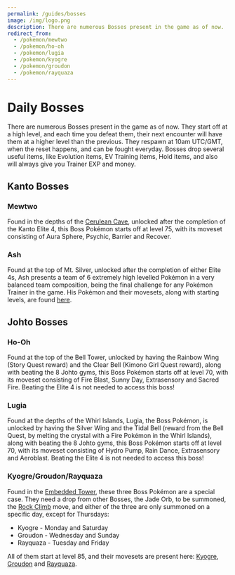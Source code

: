 ```yaml
---
permalink: /guides/bosses
image: /img/logo.png
description: There are numerous Bosses present in the game as of now.
redirect_from:
  - /pokemon/mewtwo
  - /pokemon/ho-oh
  - /pokemon/lugia
  - /pokemon/kyogre
  - /pokemon/groudon
  - /pokemon/rayquaza
---
```


# Daily Bosses

There are numerous Bosses present in the game as of now. They start off at a
high level, and each time you defeat them, their next encounter will have them
at a higher level than the previous. They respawn at 10am UTC/GMT, when the
reset happens, and can be fought everyday. Bosses drop several useful items,
like Evolution items, EV Training items, Hold items, and also will always give
you Trainer EXP and money.

## Kanto Bosses

### Mewtwo

Found in the depths of the [Cerulean Cave](/locations/cerulean-cave), unlocked
after the completion of the Kanto Elite 4, this Boss Pokémon starts off at level
75, with its moveset consisting of Aura Sphere, Psychic, Barrier and Recover.

### Ash

Found at the top of Mt. Silver, unlocked after the completion of either Elite 4s, Ash presents a team of 6 extremely high levelled Pokémon in a very balanced team composition, being the final challenge for any Pokémon Trainer in the game. His Pokémon and their movesets, along with starting levels, are found [here](https://idealsu.s-ul.eu/ngJdHw8p).

## Johto Bosses

### Ho-Oh

Found at the top of the Bell Tower, unlocked by having the Rainbow Wing (Story Quest reward) and the Clear Bell (Kimono Girl Quest reward), along with beating the 8 Johto gyms, this Boss Pokémon starts off at level 70, with its moveset consisting of Fire Blast, Sunny Day, Extrasensory and Sacred Fire. Beating the Elite 4 is not needed to access this boss!

### Lugia

Found at the depths of the Whirl Islands, Lugia, the Boss Pokémon, is unlocked by having the Silver Wing and the Tidal Bell (reward from the Bell Quest, by melting the crystal with a Fire Pokémon in the Whirl Islands), along with beating the 8 Johto gyms, this Boss Pokémon starts off at level 70, with its moveset consisting of Hydro Pump, Rain Dance, Extrasensory and Aeroblast. Beating the Elite 4 is not needed to access this boss!

### Kyogre/Groudon/Rayquaza

Found in the [Embedded Tower](/locations/embedded-tower), these three Boss
Pokémon are a special case. They need a drop from other Bosses, the Jade Orb, to
be summoned, the [Rock Climb](/moves/rock-climb) move, and either of the three
are only summoned on a specific day, except for Thursdays:

* Kyogre - Monday and Saturday
* Groudon - Wednesday and Sunday
* Rayquaza - Tuesday and Friday

All of them start at level 85, and their movesets are present here: [Kyogre](https://idealsu.s-ul.eu/0tt8UyXu), [Groudon](https://idealsu.s-ul.eu/ZIYtxsNO) and [Rayquaza](https://idealsu.s-ul.eu/U4VRDBYc).
